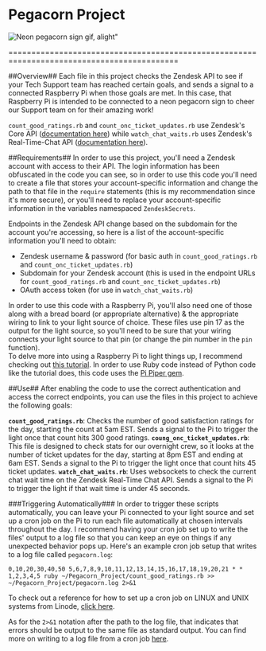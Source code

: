 # Pegacorn Project #

![Neon pegacorn sign gif, alight]("https://creative.mailchimp.com/wp-content/uploads/2016/03/final_peg-1.gif")"

===========================================================================================

##Overview##
Each file in this project checks the Zendesk API to see if your Tech Support team has reached certain goals, and sends a signal to a connected Raspberry Pi when those goals are met.
In this case, that Raspberry Pi is intended to be connected to a neon pegacorn sign to cheer our Support team on for their amazing work!

`count_good_ratings.rb` and `count_onc_ticket_updates.rb` use Zendesk's Core API ([documentation here](https://developer.zendesk.com/rest_api/docs/core/introduction)) 
while `watch_chat_waits.rb` uses Zendesk's Real-Time-Chat API ([documentation here](https://developer.zendesk.com/rest_api/docs/chat/apis)).

##Requirements##
In order to use this project, you'll need a Zendesk account with access to their API. The login information has been obfuscated in the code you can see, so in order to use this code
you'll need to create a file that stores your account-specific information and change the path to that file in the `require` statements (this is my recommendation since it's more secure), or you'll need to
replace your account-specific information in the variables namespaced `ZendeskSecrets`.  

Endpoints in the Zendesk API change based on the subdomain for the account you're accessing, so here is a list of the account-specific information you'll need to obtain:
* Zendesk username & password (for basic auth in `count_good_ratings.rb` and `count_onc_ticket_updates.rb`)
* Subdomain for your Zendesk account (this is used in the endpoint URLs for `count_good_ratings.rb` and `count_onc_ticket_updates.rb`) 
* OAuth access token (for use in `watch_chat_waits.rb`)

In order to use this code with a Raspberry Pi, you'll also need one of those along with a bread board (or appropriate alternative) & the appropriate wiring to link to your light source of choice.
These files use pin 17 as the output for the light source, so you'll need to be sure that your wiring connects your light source to that pin (or change the pin number in the `pin` function).  
To delve more into using a Raspberry Pi to light things up, I recommend checking out [this tutorial](https://thepihut.com/blogs/raspberry-pi-tutorials/27968772-turning-on-an-led-with-your-raspberry-pis-gpio-pins).
In order to use Ruby code instead of Python code like the tutorial does, this code uses the [Pi Piper gem](https://github.com/jwhitehorn/pi_piper).

##Use##
After enabling the code to use the correct authentication and access the correct endpoints, you can use the files in this project to achieve the following goals:

**`count_good_ratings.rb`**: Checks the number of good satisfaction ratings for the day, starting the count at 5am EST.  Sends a signal to the Pi to trigger the light once that count hits 300 good ratings.
**`coung_onc_ticket_updates.rb`**: This file is designed to check stats for our overnight crew, so it looks at the number  of ticket updates for the day, starting at 8pm EST and ending at 6am EST.  Sends a signal to the Pi to trigger the light once that count hits 45 ticket updates.
**`watch_chat_waits.rb`**: Uses websockets to check the current chat wait time on the Zendesk Real-Time Chat API.  Sends a signal to the Pi to trigger the light if that wait time is under 45 seconds.

###Triggering Automatically###
In order to trigger these scripts automatically, you can leave your Pi connected to your light source and set up a cron job on the Pi to run each file automatically at chosen intervals throughout the day.
I recommend having your cron job set up to write the files' output to a log file so that you can keep an eye on things if any unexpected behavior pops up. Here's an example cron job setup that writes to a log file called 
`pegacorn.log`: 

`0,10,20,30,40,50 5,6,7,8,9,10,11,12,13,14,15,16,17,18,19,20,21 * * 1,2,3,4,5 ruby ~/Pegacorn_Project/count_good_ratings.rb >> ~/Pegacorn_Project/pegacorn.log 2>&1`

To check out a reference for how to set up a cron job on LINUX and UNIX systems from Linode, [click here](https://www.linode.com/docs/tools-reference/tools/schedule-tasks-with-cron/). 

As for the `2>&1` notation after the path to the log file, that indicates that errors should be output to the same file as standard output.  You can find more on writing to a log file from a cron
job [here](https://www.thegeekstuff.com/2012/07/crontab-log/).





